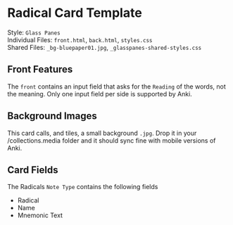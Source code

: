 # Radical Card Template
Style: `Glass Panes`
<br> Individual Files: `front.html`, `back.html`, `styles.css` 
<br> Shared Files: `_bg-bluepaper01.jpg`, `_glasspanes-shared-styles.css`

## Front Features
The `front` contains an input field that asks for the `Reading` of the words, not the meaning. Only one input field per side is supported by Anki. 

## Background Images
This card calls, and tiles, a small background `.jpg`. Drop it in your /collections.media folder and it should sync fine with mobile versions of Anki.

## Card Fields
The Radicals `Note Type` contains the following fields
- Radical
- Name
- Mnemonic Text